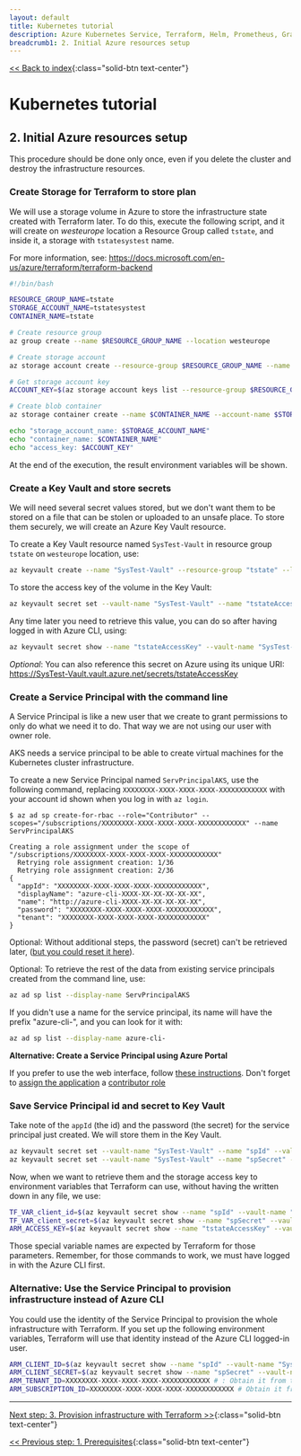 ```yaml
---
layout: default
title: Kubernetes tutorial
description: Azure Kubernetes Service, Terraform, Helm, Prometheus, Grafana, Skaffold
breadcrumb1: 2. Initial Azure resources setup
---
```

[<< Back to index](../){:class="solid-btn text-center"}

# Kubernetes tutorial

## 2. Initial Azure resources setup

This procedure should be done only once, even if you delete the cluster and destroy the infrastructure resources.

### Create Storage for Terraform to store plan

We will use a storage volume in Azure to store the infrastructure state created with Terraform later. To do this, execute the following script, and it will create on _westeurope_ location a Resource Group called `tstate`, and inside it, a storage with `tstatesystest` name.

For more information, see: https://docs.microsoft.com/en-us/azure/terraform/terraform-backend

```bash
#!/bin/bash

RESOURCE_GROUP_NAME=tstate
STORAGE_ACCOUNT_NAME=tstatesystest
CONTAINER_NAME=tstate

# Create resource group
az group create --name $RESOURCE_GROUP_NAME --location westeurope

# Create storage account
az storage account create --resource-group $RESOURCE_GROUP_NAME --name $STORAGE_ACCOUNT_NAME --sku Standard_LRS --encryption-services blob

# Get storage account key
ACCOUNT_KEY=$(az storage account keys list --resource-group $RESOURCE_GROUP_NAME --account-name $STORAGE_ACCOUNT_NAME --query [0].value -o tsv)

# Create blob container
az storage container create --name $CONTAINER_NAME --account-name $STORAGE_ACCOUNT_NAME --account-key $ACCOUNT_KEY

echo "storage_account_name: $STORAGE_ACCOUNT_NAME"
echo "container_name: $CONTAINER_NAME"
echo "access_key: $ACCOUNT_KEY"
```

At the end of the execution, the result environment variables will be shown.

### Create a Key Vault and store secrets

We will need several secret values stored, but we don't want them to be stored on a file that can be stolen or uploaded to an unsafe place. To store them securely, we will create an Azure Key Vault resource.

To create a Key Vault resource named `SysTest-Vault` in resource group `tstate` on `westeurope` location, use:

```bash
az keyvault create --name "SysTest-Vault" --resource-group "tstate" --location westeurope
```

To store the access key of the volume in the Key Vault:

```bash
az keyvault secret set --vault-name "SysTest-Vault" --name "tstateAccessKey" --value $ACCOUNT_KEY
```

Any time later you need to retrieve this value, you can do so after having logged in with Azure CLI, using:

```bash
az keyvault secret show --name "tstateAccessKey" --vault-name "SysTest-Vault" --query value -o tsv
```

_Optional_: You can also reference this secret on Azure using its unique URI:  
https://SysTest-Vault.vault.azure.net/secrets/tstateAccessKey 


### Create a Service Principal with the command line

A Service Principal is like a new user that we create to grant permissions to only do what we need it to do. That way we are not using our user with owner role. 

AKS needs a service principal to be able to create virtual machines for the Kubernetes cluster infrastructure.

To create a new Service Principal named `ServPrincipalAKS`, use the following command, replacing `XXXXXXXX-XXXX-XXXX-XXXX-XXXXXXXXXXXX` with your account id shown when you log in with `az login`.

```console
$ az ad sp create-for-rbac --role="Contributor" --scopes="/subscriptions/XXXXXXXX-XXXX-XXXX-XXXX-XXXXXXXXXXXX" --name ServPrincipalAKS

Creating a role assignment under the scope of "/subscriptions/XXXXXXXX-XXXX-XXXX-XXXX-XXXXXXXXXXXX"
  Retrying role assignment creation: 1/36
  Retrying role assignment creation: 2/36
{
  "appId": "XXXXXXXX-XXXX-XXXX-XXXX-XXXXXXXXXXXX",
  "displayName": "azure-cli-XXXX-XX-XX-XX-XX-XX",
  "name": "http://azure-cli-XXXX-XX-XX-XX-XX-XX",
  "password": "XXXXXXXX-XXXX-XXXX-XXXX-XXXXXXXXXXXX",
  "tenant": "XXXXXXXX-XXXX-XXXX-XXXX-XXXXXXXXXXXX"
}
```

Optional: Without additional steps, the password (secret) can't be retrieved later, ([but you could reset it here](https://docs.microsoft.com/en-us/cli/azure/create-an-azure-service-principal-azure-cli?view=azure-cli-latest#reset-credentials)).

Optional: To retrieve the rest of the data from existing service principals created from the command line, use:

```bash
az ad sp list --display-name ServPrincipalAKS
```

If you didn't use a name for the service principal, its name will have the prefix "azure-cli-", and you can look for it with:

```bash
az ad sp list --display-name azure-cli-
```

**Alternative: Create a Service Principal using Azure Portal** 

If you prefer to use the web interface, follow [these instructions](https://docs.microsoft.com/en-us/azure/active-directory/develop/howto-create-service-principal-portal). Don't forget to [assign the application](https://docs.microsoft.com/en-us/azure/active-directory/develop/howto-create-service-principal-portal#assign-the-application-to-a-role) a [contributor role](https://docs.microsoft.com/en-us/azure/role-based-access-control/built-in-roles)

### Save Service Principal id and secret to Key Vault

Take note of the `appId` (the id) and the password (the secret) for the service principal just created. We will store them in the Key Vault. 

```bash
az keyvault secret set --vault-name "SysTest-Vault" --name "spId" --value "XXXXXXXX-XXXX-XXXX-XXXX-XXXXXXXXXXXX"
az keyvault secret set --vault-name "SysTest-Vault" --name "spSecret" --value "XXXXXXXX-XXXX-XXXX-XXXX-XXXXXXXXXXXX"
```

Now, when we want to retrieve them and the storage access key to environment variables that Terraform can use, without having the written down in any file, we use:

```bash
TF_VAR_client_id=$(az keyvault secret show --name "spId" --vault-name "SysTest-Vault" --query value -o tsv)
TF_VAR_client_secret=$(az keyvault secret show --name "spSecret" --vault-name "SysTest-Vault" --query value -o tsv)
ARM_ACCESS_KEY=$(az keyvault secret show --name "tstateAccessKey" --vault-name "SysTest-Vault" --query value -o tsv)
```

Those special variable names are expected by Terraform for those parameters. Remember, for those commands to work, we must have logged in with the Azure CLI first.

### Alternative: Use the Service Principal to provision infrastructure instead of Azure CLI

You could use the identity of the Service Principal to provision the whole infrastructure with Terraform.
If you set up the following environment variables, Terraform will use that identity instead of the Azure CLI logged-in user.

```bash
ARM_CLIENT_ID=$(az keyvault secret show --name "spId" --vault-name "SysTest-Vault" --query value -o tsv)
ARM_CLIENT_SECRET=$(az keyvault secret show --name "spSecret" --vault-name "SysTest-Vault" --query value -o tsv)
ARM_TENANT_ID=XXXXXXXX-XXXX-XXXX-XXXX-XXXXXXXXXXXX # : Obtain it from the account info on login
ARM_SUBSCRIPTION_ID=XXXXXXXX-XXXX-XXXX-XXXX-XXXXXXXXXXXX # Obtain it from the account info on login
```


---
[Next step: 3. Provision infrastructure with Terraform >>](../docs/03_infra_terraform.md){:class="solid-btn text-center"}    

[<< Previous step: 1. Prerequisites](../docs/01_prerequisites.md){:class="solid-btn text-center"}    

